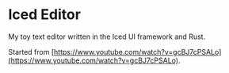 # Iced Editor

My toy text editor written in the Iced UI framework and Rust.

Started from [https://www.youtube.com/watch?v=gcBJ7cPSALo](https://www.youtube.com/watch?v=gcBJ7cPSALo).
